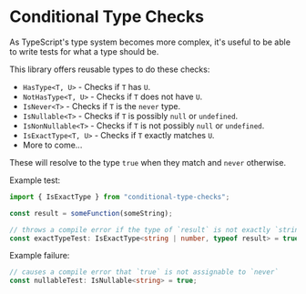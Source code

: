 # Conditional Type Checks

As TypeScript's type system becomes more complex, it's useful to be able to write tests for what a type should be.

This library offers reusable types to do these checks:

* `HasType<T, U>` - Checks if `T` has `U`.
* `NotHasType<T, U>` - Checks if `T` does not have `U`.
* `IsNever<T>` - Checks if `T` is the `never` type.
* `IsNullable<T>` - Checks if `T` is possibly `null` or `undefined`.
* `IsNonNullable<T>` - Checks if `T` is not possibly `null` or `undefined`.
* `IsExactType<T, U>` - Checks if `T` exactly matches `U`.
* More to come...

These will resolve to the type `true` when they match and `never` otherwise.

Example test:

```ts
import { IsExactType } from "conditional-type-checks";

const result = someFunction(someString);

// throws a compile error if the type of `result` is not exactly `string | number`
const exactTypeTest: IsExactType<string | number, typeof result> = true;
```

Example failure:

```ts
// causes a compile error that `true` is not assignable to `never`
const nullableTest: IsNullable<string> = true;
```
